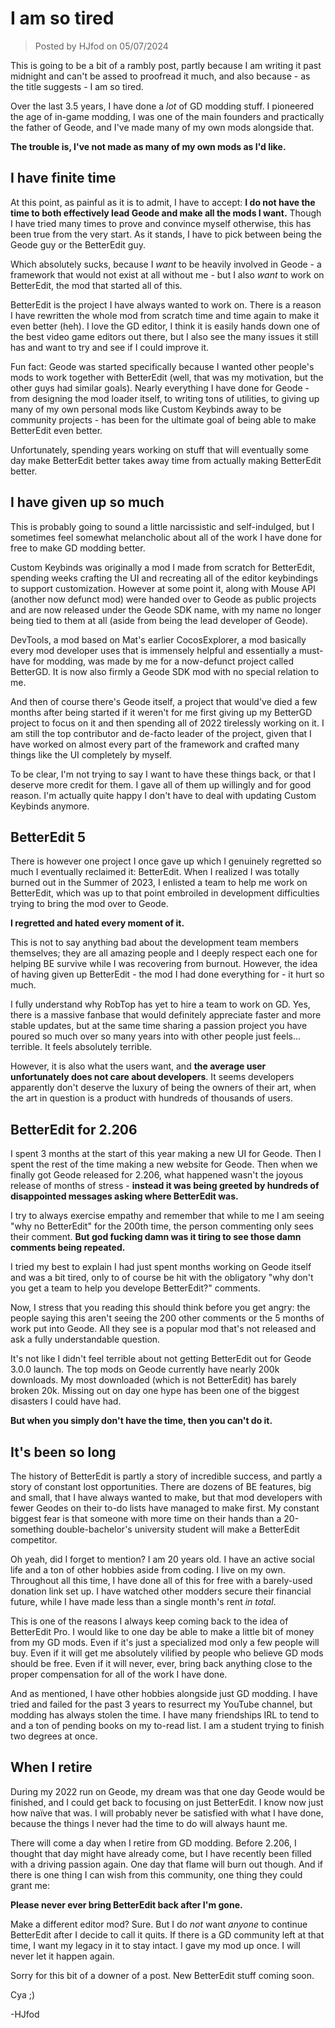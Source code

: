 # I am so tired

> Posted by HJfod on 05/07/2024

This is going to be a bit of a rambly post, partly because I am writing it past midnight and can't be assed to proofread it much, and also because - as the title suggests - I am so tired.

Over the last 3.5 years, I have done a *lot* of GD modding stuff. I pioneered the age of in-game modding, I was one of the main founders and practically the father of Geode, and I've made many of my own mods alongside that.

**The trouble is, I've not made as many of my own mods as I'd like.**

## I have finite time

At this point, as painful as it is to admit, I have to accept: **I do not have the time to both effectively lead Geode and make all the mods I want.** Though I have tried many times to prove and convince myself otherwise, this has been true from the very start. As it stands, I have to pick between being the Geode guy or the BetterEdit guy.

Which absolutely sucks, because I *want* to be heavily involved in Geode - a framework that would not exist at all without me - but I also *want* to work on BetterEdit, the mod that started all of this.

BetterEdit is the project I have always wanted to work on. There is a reason I have rewritten the whole mod from scratch time and time again to make it even better (heh). I love the GD editor, I think it is easily hands down one of the best video game editors out there, but I also see the many issues it still has and want to try and see if I could improve it.

Fun fact: Geode was started specifically because I wanted other people's mods to work together with BetterEdit (well, that was my motivation, but the other guys had similar goals). Nearly everything I have done for Geode - from designing the mod loader itself, to writing tons of utilities, to giving up many of my own personal mods like Custom Keybinds away to be community projects - has been for the ultimate goal of being able to make BetterEdit even better.

Unfortunately, spending years working on stuff that will eventually some day make BetterEdit better takes away time from actually making BetterEdit better.

## I have given up so much

This is probably going to sound a little narcissistic and self-indulged, but I sometimes feel somewhat melancholic about all of the work I have done for free to make GD modding better.

Custom Keybinds was originally a mod I made from scratch for BetterEdit, spending weeks crafting the UI and recreating all of the editor keybindings to support customization. However at some point it, along with Mouse API (another now defunct mod) were handed over to Geode as public projects and are now released under the Geode SDK name, with my name no longer being tied to them at all (aside from being the lead developer of Geode).

DevTools, a mod based on Mat's earlier CocosExplorer, a mod basically every mod developer uses that is immensely helpful and essentially a must-have for modding, was made by me for a now-defunct project called BetterGD. It is now also firmly a Geode SDK mod with no special relation to me.

And then of course there's Geode itself, a project that would've died a few months after being started if it weren't for me first giving up my BetterGD project to focus on it and then spending all of 2022 tirelessly working on it. I am still the top contributor and de-facto leader of the project, given that I have worked on almost every part of the framework and crafted many things like the UI completely by myself.

To be clear, I'm not trying to say I want to have these things back, or that I deserve more credit for them. I gave all of them up willingly and for good reason. I'm actually quite happy I don't have to deal with updating Custom Keybinds anymore.

## BetterEdit 5

There is however one project I once gave up which I genuinely regretted so much I eventually reclaimed it: BetterEdit. When I realized I was totally burned out in the Summer of 2023, I enlisted a team to help me work on BetterEdit, which was up to that point embroiled in development difficulties trying to bring the mod over to Geode.

**I regretted and hated every moment of it.**

This is not to say anything bad about the development team members themselves; they are all amazing people and I deeply respect each one for helping BE survive while I was recovering from burnout. However, the idea of having given up BetterEdit - the mod I had done everything for - it hurt so much.

I fully understand why RobTop has yet to hire a team to work on GD. Yes, there is a massive fanbase that would definitely appreciate faster and more stable updates, but at the same time sharing a passion project you have poured so much over so many years into with other people just feels... terrible. It feels absolutely terrible.

However, it is also what the users want, and **the average user unfortunately does not care about developers**. It seems developers apparently don't deserve the luxury of being the owners of their art, when the art in question is a product with hundreds of thousands of users.

## BetterEdit for 2.206

I spent 3 months at the start of this year making a new UI for Geode. Then I spent the rest of the time making a new website for Geode. Then when we finally got Geode released for 2.206, what happened wasn't the joyous release of months of stress - **instead it was being greeted by hundreds of disappointed messages asking where BetterEdit was.**

I try to always exercise empathy and remember that while to me I am seeing "why no BetterEdit" for the 200th time, the person commenting only sees their comment. **But god fucking damn was it tiring to see those damn comments being repeated.**

I tried my best to explain I had just spent months working on Geode itself and was a bit tired, only to of course be hit with the obligatory "why don't you get a team to help you develope BetterEdit?" comments.

Now, I stress that you reading this should think before you get angry: the people saying this aren't seeing the 200 other comments or the 5 months of work put into Geode. All they see is a popular mod that's not released and ask a fully understandable question.

It's not like I didn't feel terrible about not getting BetterEdit out for Geode 3.0.0 launch. The top mods on Geode currently have nearly 200k downloads. My most downloaded (which is not BetterEdit) has barely broken 20k. Missing out on day one hype has been one of the biggest disasters I could have had.

**But when you simply don't have the time, then you can't do it.**

## It's been so long

The history of BetterEdit is partly a story of incredible success, and partly a story of constant lost opportunities. There are dozens of BE features, big and small, that I have always wanted to make, but that mod developers with fewer Geodes on their to-do lists have managed to make first. My constant biggest fear is that someone with more time on their hands than a 20-something double-bachelor's university student will make a BetterEdit competitor.

Oh yeah, did I forget to mention? I am 20 years old. I have an active social life and a ton of other hobbies aside from coding. I live on my own. Throughout all this time, I have done all of this for free with a barely-used donation link set up. I have watched other modders secure their financial future, while I have made less than a single month's rent *in total*.

This is one of the reasons I always keep coming back to the idea of BetterEdit Pro. I would like to one day be able to make a little bit of money from my GD mods. Even if it's just a specialized mod only a few people will buy. Even if it will get me absolutely vilified by people who believe GD mods should be free. Even if it will never, ever, bring back anything close to the proper compensation for all of the work I have done.

And as mentioned, I have other hobbies alongside just GD modding. I have tried and failed for the past 3 years to resurrect my YouTube channel, but modding has always stolen the time. I have many friendships IRL to tend to and a ton of pending books on my to-read list. I am a student trying to finish two degrees at once.

## When I retire

During my 2022 run on Geode, my dream was that one day Geode would be finished, and I could get back to focusing on just BetterEdit. I know now just how naïve that was. I will probably never be satisfied with what I have done, because the things I never had the time to do will always haunt me.

There will come a day when I retire from GD modding. Before 2.206, I thought that day might have already come, but I have recently been filled with a driving passion again. One day that flame will burn out though. And if there is one thing I can wish from this community, one thing they could grant me:

**Please never ever bring BetterEdit back after I'm gone.**

Make a different editor mod? Sure. But I do *not* want *anyone* to continue BetterEdit after I decide to call it quits. If there is a GD community left at that time, I want my legacy in it to stay intact. I gave my mod up once. I will never let it happen again.

Sorry for this bit of a downer of a post. New BetterEdit stuff coming soon.

Cya ;)

-HJfod